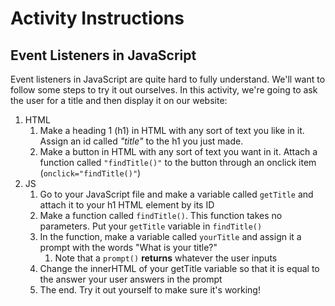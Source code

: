 # Activity Instructions

## Event Listeners in JavaScript

Event listeners in JavaScript are quite hard to fully understand. We'll want to follow some steps to try it out ourselves. In this activity, we're going to ask the user for a title and then display it on our website:

1) HTML
    1) Make a heading 1 (h1) in HTML with any sort of text you like in it. Assign an id called *"title"* to the h1 you just made.
    2) Make a button in HTML with any sort of text you want in it. Attach a function called ``"findTitle()"`` to the button through an onclick item (``onclick="findTitle()"``)
2) JS
    1) Go to your JavaScript file and make a variable called ``getTitle`` and attach it to your h1 HTML element by its ID
    2) Make a function called ``findTitle()``. This function takes no parameters. Put your ``getTitle`` variable in ``findTitle()``
    3) In the function, make a variable called ``yourTitle`` and assign it a prompt with the words "What is your title?"
        1) Note that a ``prompt()`` **returns** whatever the user inputs
    4) Change the innerHTML of your getTitle variable so that it is equal to the answer your user answers in the prompt
    5) The end. Try it out yourself to make sure it's working!
